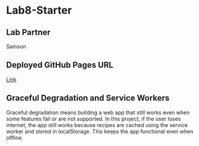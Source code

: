 # Lab8-Starter

## Lab Partner
Samson

## Deployed GitHub Pages URL  
[Link](https://samat4e.github.io/Lab8_Starter/)

## Graceful Degradation and Service Workers

Graceful degradation means building a web app that still works even when some features fail or are not supported. In this project, if the user loses internet, the app still works because recipes are cached using the service worker and stored in localStorage. This keeps the app functional even when offline.

